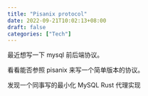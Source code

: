 ```yaml
---
title: "Pisanix protocol"
date: 2022-09-21T10:02:13+08:00
draft: false
categories: ["Tech"]
---
```


最近想写一下 mysql 前后端协议。

看看能否参照 pisanix 来写一个简单版本的协议。

发现一个同事写的最小化 MySQL Rust 代理实现

